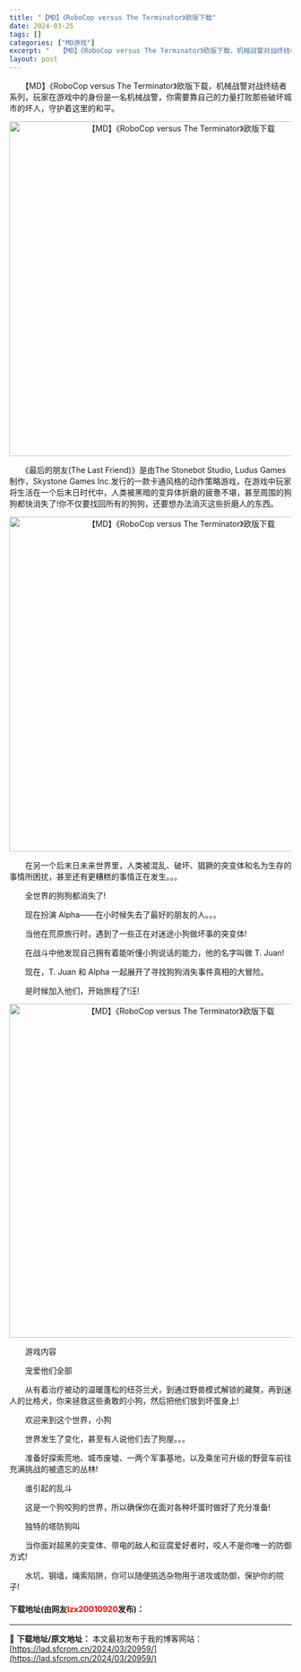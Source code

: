 ```yaml
---
title: "【MD】《RoboCop versus The Terminator》欧版下载"
date: 2024-03-25
tags: []
categories: ["MD游戏"]
excerpt: "　　【MD】《RoboCop versus The Terminator》欧版下载，机械战警对战终结者系列，玩家在游戏中的身份是一名机械战警，你需要靠自己的力量打败那些破坏城市的坏人，守护着这里的和平。 　　《最后的朋友(The Last Friend)》是由The Stonebot Studio,&hellip;"
layout: post
---
```


 <p>　　【MD】《RoboCop versus The Terminator》欧版下载，机械战警对战终结者系列，玩家在游戏中的身份是一名机械战警，你需要靠自己的力量打败那些破坏城市的坏人，守护着这里的和平。</p> <p align="center"><img align="" border="0" src="https://lad.sfcrom.cn/wp-content/uploads/2024/03/20240325_6601115fedd66.png" width="598" alt="【MD】《RoboCop versus The Terminator》欧版下载" /></p> <p>　　《最后的朋友(The Last Friend)》是由The Stonebot Studio, Ludus Games制作，Skystone Games Inc.发行的一款卡通风格的动作策略游戏，在游戏中玩家将生活在一个后末日时代中，人类被黑暗的变异体折磨的疲惫不堪，甚至周围的狗狗都快消失了!你不仅要找回所有的狗狗，还要想办法消灭这些折磨人的东西。</p> <p align="center"><img align="" border="0" src="https://lad.sfcrom.cn/wp-content/uploads/2024/03/20240325_660111615fac1.png" width="598" alt="【MD】《RoboCop versus The Terminator》欧版下载" /></p> <p>　　在另一个后末日未来世界里，人类被混乱、破坏、猖獗的突变体和名为生存的事情所困扰，甚至还有更糟糕的事情正在发生。。。</p> <p>　　全世界的狗狗都消失了!</p> <p>　　现在扮演 Alpha&mdash;&mdash;在小时候失去了最好的朋友的人。。。</p> <p>　　当他在荒原旅行时，遇到了一些正在对迷途小狗做坏事的突变体!</p> <p>　　在战斗中他发现自己拥有着能听懂小狗说话的能力，他的名字叫做 T. Juan!</p> <p>　　现在，T. Juan 和 Alpha 一起展开了寻找狗狗消失事件真相的大冒险。</p> <p>　　是时候加入他们，开始旅程了!汪!</p> <p align="center"><img align="" border="0" src="https://lad.sfcrom.cn/wp-content/uploads/2024/03/20240325_6601116269849.png" width="596" alt="【MD】《RoboCop versus The Terminator》欧版下载" /></p> <p>　　游戏内容</p> <p>　　宠爱他们全部</p> <p>　　从有着治疗被动的温暖蓬松的纽芬兰犬，到通过野兽模式解锁的藏獒，再到迷人的比格犬，你来拯救这些勇敢的小狗，然后把他们放到坏蛋身上!</p> <p>　　欢迎来到这个世界，小狗</p> <p>　　世界发生了变化，甚至有人说他们去了狗屋。。。</p> <p>　　准备好探索荒地、城市废墟、一两个军事基地，以及乘坐可升级的野营车前往充满挑战的被遗忘的丛林!</p> <p>　　谁引起的乱斗</p> <p>　　这是一个狗咬狗的世界，所以确保你在面对各种坏蛋时做好了充分准备!</p> <p>　　独特的塔防狗叫</p> <p>　　当你面对超黑的突变体、带电的敌人和豆腐爱好者时，咬人不是你唯一的防御方式!</p> <p>　　水坑、钢墙，绳索陷阱，你可以随便挑选杂物用于进攻或防御，保护你的院子!</p> <p><h4>下载地址(由网友<font color="red">lzx20010920</font>发布)：</h4></p> 

---
📖 **下载地址/原文地址：** 本文最初发布于我的博客网站：[https://lad.sfcrom.cn/2024/03/20959/](https://lad.sfcrom.cn/2024/03/20959/)
